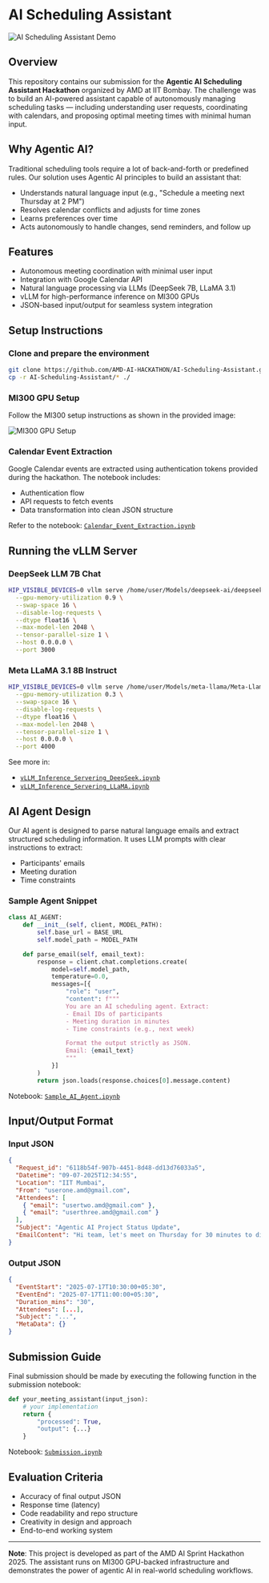 # AI Scheduling Assistant

![AI Scheduling Assistant Demo](https://media0.giphy.com/media/v1.Y2lkPTc5MGI3NjExaWtleXd4bGo0aGFtc2VwMmV1cGJ2cGVmcjlxeGRzNmJ6dHVkcXhzeCZlcD12MV9pbnRlcm5hbF9naWZfYnlfaWQmY3Q9Zw/2qHveX89Y6ANt9cImN/giphy.gif)
## Overview

This repository contains our submission for the **Agentic AI Scheduling Assistant Hackathon** organized by AMD at IIT Bombay. The challenge was to build an AI-powered assistant capable of autonomously managing scheduling tasks — including understanding user requests, coordinating with calendars, and proposing optimal meeting times with minimal human input.

## Why Agentic AI?

Traditional scheduling tools require a lot of back-and-forth or predefined rules. Our solution uses Agentic AI principles to build an assistant that:

- Understands natural language input (e.g., "Schedule a meeting next Thursday at 2 PM")
- Resolves calendar conflicts and adjusts for time zones
- Learns preferences over time
- Acts autonomously to handle changes, send reminders, and follow up

## Features

- Autonomous meeting coordination with minimal user input  
- Integration with Google Calendar API  
- Natural language processing via LLMs (DeepSeek 7B, LLaMA 3.1)  
- vLLM for high-performance inference on MI300 GPUs  
- JSON-based input/output for seamless system integration  

## Setup Instructions

### Clone and prepare the environment

```bash
git clone https://github.com/AMD-AI-HACKATHON/AI-Scheduling-Assistant.git
cp -r AI-Scheduling-Assistant/* ./
```

### MI300 GPU Setup

Follow the MI300 setup instructions as shown in the provided image:

![MI300 GPU Setup](https://github.com/user-attachments/assets/3b9d68c7-f994-486b-8734-ff61648bb192)

### Calendar Event Extraction

Google Calendar events are extracted using authentication tokens provided during the hackathon. The notebook includes:

- Authentication flow  
- API requests to fetch events  
- Data transformation into clean JSON structure  

Refer to the notebook: [`Calendar_Event_Extraction.ipynb`](https://github.com/AMD-AI-HACKATHON/AI-Scheduling-Assistant/blob/main/Calendar_Event_Extraction.ipynb)

## Running the vLLM Server

### DeepSeek LLM 7B Chat

```bash
HIP_VISIBLE_DEVICES=0 vllm serve /home/user/Models/deepseek-ai/deepseek-llm-7b-chat \
  --gpu-memory-utilization 0.9 \
  --swap-space 16 \
  --disable-log-requests \
  --dtype float16 \
  --max-model-len 2048 \
  --tensor-parallel-size 1 \
  --host 0.0.0.0 \
  --port 3000
```

### Meta LLaMA 3.1 8B Instruct

```bash
HIP_VISIBLE_DEVICES=0 vllm serve /home/user/Models/meta-llama/Meta-Llama-3.1-8B-Instruct \
  --gpu-memory-utilization 0.3 \
  --swap-space 16 \
  --disable-log-requests \
  --dtype float16 \
  --max-model-len 2048 \
  --tensor-parallel-size 1 \
  --host 0.0.0.0 \
  --port 4000
```

See more in:  
- [`vLLM_Inference_Servering_DeepSeek.ipynb`](https://github.com/AMD-AI-HACKATHON/AI-Scheduling-Assistant/blob/main/vLLM_Inference_Servering_DeepSeek.ipynb)  
- [`vLLM_Inference_Servering_LLaMA.ipynb`](https://gitenterprise.xilinx.com/asirra/AI-Scheduling-Assistant/blob/main/vLLM_Inference_Servering_LLaMA.ipynb)

## AI Agent Design

Our AI agent is designed to parse natural language emails and extract structured scheduling information. It uses LLM prompts with clear instructions to extract:

- Participants' emails  
- Meeting duration  
- Time constraints  

### Sample Agent Snippet

```python
class AI_AGENT:
    def __init__(self, client, MODEL_PATH):
        self.base_url = BASE_URL
        self.model_path = MODEL_PATH

    def parse_email(self, email_text):
        response = client.chat.completions.create(
            model=self.model_path,
            temperature=0.0,
            messages=[{
                "role": "user",
                "content": f"""
                You are an AI scheduling agent. Extract:
                - Email IDs of participants
                - Meeting duration in minutes
                - Time constraints (e.g., next week)

                Format the output strictly as JSON.
                Email: {email_text}
                """
            }]
        )
        return json.loads(response.choices[0].message.content)
```

Notebook: [`Sample_AI_Agent.ipynb`](https://github.com/AMD-AI-HACKATHON/AI-Scheduling-Assistant/blob/main/Sample_AI_Agent.ipynb)

## Input/Output Format

### Input JSON

```json
{
  "Request_id": "6118b54f-907b-4451-8d48-dd13d76033a5",
  "Datetime": "09-07-2025T12:34:55",
  "Location": "IIT Mumbai",
  "From": "userone.amd@gmail.com",
  "Attendees": [
    { "email": "usertwo.amd@gmail.com" },
    { "email": "userthree.amd@gmail.com" }
  ],
  "Subject": "Agentic AI Project Status Update",
  "EmailContent": "Hi team, let's meet on Thursday for 30 minutes to discuss the status of Agentic AI Project."
}
```

### Output JSON

```json
{
  "EventStart": "2025-07-17T10:30:00+05:30",
  "EventEnd": "2025-07-17T11:00:00+05:30",
  "Duration_mins": "30",
  "Attendees": [...],
  "Subject": "...",
  "MetaData": {}
}
```

## Submission Guide

Final submission should be made by executing the following function in the submission notebook:

```python
def your_meeting_assistant(input_json):
    # your implementation
    return {
        "processed": True,
        "output": {...}
    }
```

Notebook: [`Submission.ipynb`](https://github.com/AMD-AI-HACKATHON/AI-Scheduling-Assistant/blob/main/Submission.ipynb)

## Evaluation Criteria

- Accuracy of final output JSON  
- Response time (latency)  
- Code readability and repo structure  
- Creativity in design and approach  
- End-to-end working system  

---

**Note**: This project is developed as part of the AMD AI Sprint Hackathon 2025. The assistant runs on MI300 GPU-backed infrastructure and demonstrates the power of agentic AI in real-world scheduling workflows.
